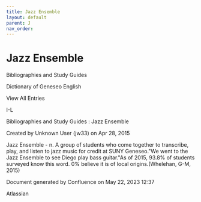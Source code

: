 ```yaml
---
title: Jazz Ensemble
layout: default
parent: J
nav_order:
---
```


# Jazz Ensemble

Bibliographies and Study Guides

Dictionary of Geneseo English

View All Entries

I-L

Bibliographies and Study Guides : Jazz Ensemble

Created by  Unknown User (jw33) on Apr 28, 2015

Jazz Ensemble - n. A group of students who come together to transcribe, play, and listen to jazz music for credit at SUNY Geneseo.&quot;We went to the Jazz Ensemble to see Diego play bass guitar.&quot;As of 2015, 93.8% of students surveyed know this word. 0% believe it is of local origins.(Whelehan, G-M, 2015)

Document generated by Confluence on May 22, 2023 12:37

Atlassian
